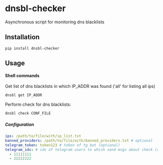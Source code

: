 # dnsbl-checker
Asynchronous script for monitoring dns blacklists

## Installation
`pip install dnsbl-checker`

## Usage

#### Shell commands
Get list of dns blacklists in which IP_ADDR was found ('all' for listing all ips)
```bash
dnsbl get IP_ADDR
```

Perform check for dns blacklists:
```bash
dnsbl check CONF_FILE
```
##### Configuration
```yaml
ips: /path/to/file/with/ip_list.txt
banned_providers: /path/to/file/with/banned_providers.txt # optional
telegram_token: token123 # token of tg bot (optional)
telegram_ids: # ids of telegram users to whish send msgs about check (optional)
  - 11111111
  - 22222222 
```